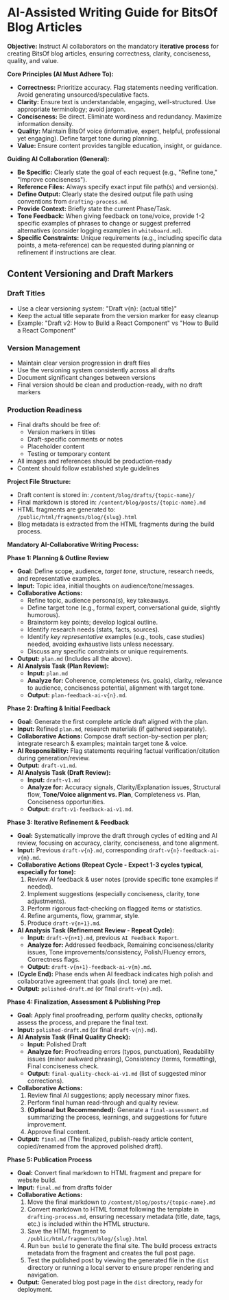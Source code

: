 # AI-Assisted Writing Guide for BitsOf Blog Articles

**Objective:** Instruct AI collaborators on the mandatory **iterative process** for creating BitsOf blog articles, ensuring correctness, clarity, conciseness, quality, and value.

**Core Principles (AI Must Adhere To):**

*   **Correctness:** Prioritize accuracy. Flag statements needing verification. Avoid generating unsourced/speculative facts.
*   **Clarity:** Ensure text is understandable, engaging, well-structured. Use appropriate terminology; avoid jargon.
*   **Conciseness:** Be direct. Eliminate wordiness and redundancy. Maximize information density.
*   **Quality:** Maintain BitsOf voice (informative, expert, helpful, professional yet engaging). Define target tone during planning.
*   **Value:** Ensure content provides tangible education, insight, or guidance.

**Guiding AI Collaboration (General):**
*   **Be Specific:** Clearly state the goal of each request (e.g., "Refine tone," "Improve conciseness").
*   **Reference Files:** Always specify exact input file path(s) and version(s).
*   **Define Output:** Clearly state the desired output file path using conventions from `drafting-process.md`.
*   **Provide Context:** Briefly state the current Phase/Task.
*   **Tone Feedback:** When giving feedback on tone/voice, provide 1-2 specific examples of phrases to change or suggest preferred alternatives (consider logging examples in `whiteboard.md`).
*   **Specific Constraints:** Unique requirements (e.g., including specific data points, a meta-reference) can be requested during planning or refinement if instructions are clear.

## Content Versioning and Draft Markers

### Draft Titles
- Use a clear versioning system: "Draft v{n}: {actual title}"
- Keep the actual title separate from the version marker for easy cleanup
- Example: "Draft v2: How to Build a React Component" vs "How to Build a React Component"

### Version Management
- Maintain clear version progression in draft files
- Use the versioning system consistently across all drafts
- Document significant changes between versions
- Final version should be clean and production-ready, with no draft markers

### Production Readiness
- Final drafts should be free of:
  - Version markers in titles
  - Draft-specific comments or notes
  - Placeholder content
  - Testing or temporary content
- All images and references should be production-ready
- Content should follow established style guidelines

**Project File Structure:**
- Draft content is stored in: `/content/blog/drafts/{topic-name}/`
- Final markdown is stored in: `/content/blog/posts/{topic-name}.md`
- HTML fragments are generated to: `/public/html/fragments/blog/{slug}.html`
- Blog metadata is extracted from the HTML fragments during the build process.

**Mandatory AI-Collaborative Writing Process:**

**Phase 1: Planning & Outline Review**
*   **Goal:** Define scope, audience, *target tone*, structure, research needs, and representative examples.
*   **Input:** Topic idea, initial thoughts on audience/tone/messages.
*   **Collaborative Actions:**
    *   Refine topic, audience persona(s), key takeaways.
    *   Define target tone (e.g., formal expert, conversational guide, slightly humorous).
    *   Brainstorm key points; develop logical outline.
    *   Identify research needs (stats, facts, sources).
    *   Identify *key representative* examples (e.g., tools, case studies) needed, avoiding exhaustive lists unless necessary.
    *   Discuss any specific constraints or unique requirements.
*   **Output:** `plan.md` (Includes all the above).
*   **AI Analysis Task (Plan Review):**
    *   **Input:** `plan.md`
    *   **Analyze for:** Coherence, completeness (vs. goals), clarity, relevance to audience, conciseness potential, alignment with target tone.
    *   **Output:** `plan-feedback-ai-v{n}.md`.

**Phase 2: Drafting & Initial Feedback**
*   **Goal:** Generate the first complete article draft aligned with the plan.
*   **Input:** Refined `plan.md`, research materials (if gathered separately).
*   **Collaborative Actions:** Compose draft section-by-section per plan; integrate research & examples; maintain target tone & voice.
*   **AI Responsibility:** Flag statements requiring factual verification/citation during generation/review.
*   **Output:** `draft-v1.md`.
*   **AI Analysis Task (Draft Review):**
    *   **Input:** `draft-v1.md`
    *   **Analyze for:** Accuracy signals, Clarity/Explanation issues, Structural flow, **Tone/Voice alignment vs. Plan**, Completeness vs. Plan, Conciseness opportunities.
    *   **Output:** `draft-v1-feedback-ai-v1.md`.

**Phase 3: Iterative Refinement & Feedback**
*   **Goal:** Systematically improve the draft through cycles of editing and AI review, focusing on accuracy, clarity, conciseness, and tone alignment.
*   **Input:** Previous `draft-v{n}.md`, corresponding `draft-v{n}-feedback-ai-v{m}.md`.
*   **Collaborative Actions (Repeat Cycle - Expect 1-3 cycles typical, especially for tone):**
    1.  Review AI feedback & user notes (provide specific tone examples if needed).
    2.  Implement suggestions (especially conciseness, clarity, tone adjustments).
    3.  Perform rigorous fact-checking on flagged items or statistics.
    4.  Refine arguments, flow, grammar, style.
    5.  Produce `draft-v{n+1}.md`.
*   **AI Analysis Task (Refinement Review - Repeat Cycle):**
    *   **Input:** `draft-v{n+1}.md`, previous `AI Feedback Report`.
    *   **Analyze for:** Addressed feedback, Remaining conciseness/clarity issues, Tone improvements/consistency, Polish/Fluency errors, Correctness flags.
    *   **Output:** `draft-v{n+1}-feedback-ai-v{m}.md`.
*   **(Cycle End):** Phase ends when AI feedback indicates high polish and collaborative agreement that goals (incl. tone) are met.
*   **Output:** `polished-draft.md` (or final `draft-v{n}.md`).

**Phase 4: Finalization, Assessment & Publishing Prep**
*   **Goal:** Apply final proofreading, perform quality checks, optionally assess the process, and prepare the final text.
*   **Input:** `polished-draft.md` (or final `draft-v{n}.md`).
*   **AI Analysis Task (Final Quality Check):**
    *   **Input:** Polished Draft
    *   **Analyze for:** Proofreading errors (typos, punctuation), Readability issues (minor awkward phrasing), Consistency (terms, formatting), Final conciseness check.
    *   **Output:** `final-quality-check-ai-v1.md` (list of suggested minor corrections).
*   **Collaborative Actions:**
    1.  Review final AI suggestions; apply necessary minor fixes.
    2.  Perform final human read-through and quality review.
    3.  **(Optional but Recommended):** Generate a `final-assessment.md` summarizing the process, learnings, and suggestions for future improvement.
    4.  Approve final content.
*   **Output:** `final.md` (The finalized, publish-ready article content, copied/renamed from the approved polished draft).

**Phase 5: Publication Process**
*   **Goal:** Convert final markdown to HTML fragment and prepare for website build.
*   **Input:** `final.md` from drafts folder
*   **Collaborative Actions:**
    1. Move the final markdown to `/content/blog/posts/{topic-name}.md`
    2. Convert markdown to HTML format following the template in `drafting-process.md`, ensuring necessary metadata (title, date, tags, etc.) is included within the HTML structure.
    3. Save the HTML fragment to `/public/html/fragments/blog/{slug}.html`
    4. Run `bun build` to generate the final site. The build process extracts metadata from the fragment and creates the full post page.
    5. Test the published post by viewing the generated file in the `dist` directory or running a local server to ensure proper rendering and navigation.
*   **Output:** Generated blog post page in the `dist` directory, ready for deployment. 